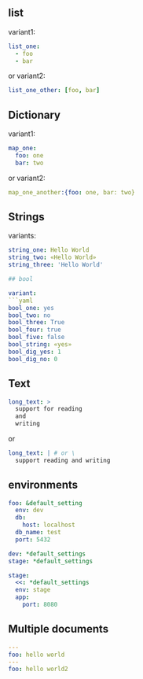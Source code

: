 












## list

variant1:
```yaml
list_one:
  - foo 
  - bar
```
or variant2:
```yaml
list_one_other: [foo, bar]
```

## Dictionary

variant1:
```yaml 
map_one:
  foo: one
  bar: two
```
or variant2:
```yaml
map_one_another:{foo: one, bar: two}
```

## Strings

variants:
```yaml
string_one: Hello World
string_two: «Hello World»
string_three: 'Hello World'

## bool

variant:
```yaml
bool_one: yes
bool_two: no
bool_three: True
bool_four: true
bool_five: false
bool_string: «yes»
bool_dig_yes: 1
bool_dig_no: 0
```

## Text

```yaml
long_text: >
  support for reading
  and 
  writing
```
or
```yaml
long_text: | # or \
  support reading and writing
```

## environments
```yaml
foo: &default_setting
  env: dev
  db: 
    host: localhost
  db_name: test
  port: 5432 
```

```yaml
dev: *default_settings
stage: *default_settings
```

```yaml
stage:
  <<: *default_settings
  env: stage
  app:
    port: 8080
```

## Multiple documents

```yaml
---
foo: hello world
---
foo: hello world2
```
